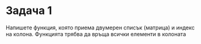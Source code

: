 # Задача 1
Напишете функция, която приема двумерен списък (матрица) и индекс на колона.
Функцията трябва да връща всички елементи в колоната

